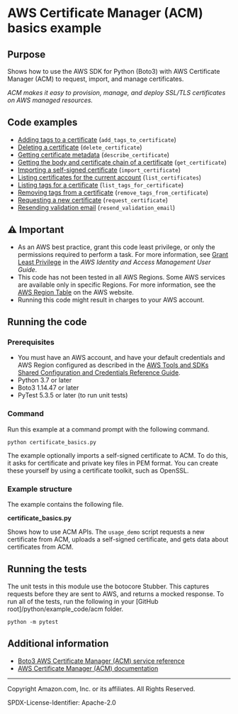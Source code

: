 # AWS Certificate Manager (ACM) basics example

## Purpose

Shows how to use the AWS SDK for Python (Boto3) with AWS Certificate Manager (ACM)
to request, import, and manage certificates.

*ACM makes it easy to provision, manage, and deploy SSL/TLS certificates on AWS 
managed resources.*

## Code examples

* [Adding tags to a certificate](https://github.com/awsdocs/aws-doc-sdk-examples/blob/master/python/example_code/acm/certificate_basics.py)
(`add_tags_to_certificate`)
* [Deleting a certificate](https://github.com/awsdocs/aws-doc-sdk-examples/blob/master/python/example_code/acm/certificate_basics.py)
(`delete_certificate`)
* [Getting certificate metadata](https://github.com/awsdocs/aws-doc-sdk-examples/blob/master/python/example_code/acm/certificate_basics.py)
(`describe_certificate`)
* [Getting the body and certificate chain of a certificate](https://github.com/awsdocs/aws-doc-sdk-examples/blob/master/python/example_code/acm/certificate_basics.py)
(`get_certificate`)
* [Importing a self-signed certificate](https://github.com/awsdocs/aws-doc-sdk-examples/blob/master/python/example_code/acm/certificate_basics.py)
(`import_certificate`)
* [Listing certificates for the current account](https://github.com/awsdocs/aws-doc-sdk-examples/blob/master/python/example_code/acm/certificate_basics.py)
(`list_certificates`)
* [Listing tags for a certificate](https://github.com/awsdocs/aws-doc-sdk-examples/blob/master/python/example_code/acm/certificate_basics.py)
(`list_tags_for_certificate`)
* [Removing tags from a certificate](https://github.com/awsdocs/aws-doc-sdk-examples/blob/master/python/example_code/acm/certificate_basics.py)
(`remove_tags_from_certificate`)
* [Requesting a new certificate](https://github.com/awsdocs/aws-doc-sdk-examples/blob/master/python/example_code/acm/certificate_basics.py)
(`request_certificate`)
* [Resending validation email](https://github.com/awsdocs/aws-doc-sdk-examples/blob/master/python/example_code/acm/certificate_basics.py)
(`resend_validation_email`)

## ⚠ Important

- As an AWS best practice, grant this code least privilege, or only the 
  permissions required to perform a task. For more information, see 
  [Grant Least Privilege](https://docs.aws.amazon.com/IAM/latest/UserGuide/best-practices.html#grant-least-privilege) 
  in the *AWS Identity and Access Management 
  User Guide*.
- This code has not been tested in all AWS Regions. Some AWS services are 
  available only in specific Regions. For more information, see the 
  [AWS Region Table](https://aws.amazon.com/about-aws/global-infrastructure/regional-product-services/)
  on the AWS website.
- Running this code might result in charges to your AWS account.

## Running the code

### Prerequisites

- You must have an AWS account, and have your default credentials and AWS Region
  configured as described in the [AWS Tools and SDKs Shared Configuration and
  Credentials Reference Guide](https://docs.aws.amazon.com/credref/latest/refdocs/creds-config-files.html).
- Python 3.7 or later
- Boto3 1.14.47 or later
- PyTest 5.3.5 or later (to run unit tests)

### Command

Run this example at a command prompt with the following command.

```
python certificate_basics.py
```

The example optionally imports a self-signed certificate to ACM. To do this, it asks 
for certificate and private key files in PEM format. You can create these yourself by
using a certificate toolkit, such as OpenSSL. 

### Example structure

The example contains the following file.

**certificate_basics.py**

Shows how to use ACM APIs. The `usage_demo` script requests a new certificate from
ACM, uploads a self-signed certificate, and gets data about certificates from ACM.

## Running the tests

The unit tests in this module use the botocore Stubber. This captures requests before 
they are sent to AWS, and returns a mocked response. To run all of the tests, 
run the following in your [GitHub root]/python/example_code/acm 
folder.

```    
python -m pytest
```

## Additional information

- [Boto3 AWS Certificate Manager (ACM) service reference](https://boto3.amazonaws.com/v1/documentation/api/latest/reference/services/acm.html)
- [AWS Certificate Manager (ACM) documentation](https://docs.aws.amazon.com/acm)

---
Copyright Amazon.com, Inc. or its affiliates. All Rights Reserved.

SPDX-License-Identifier: Apache-2.0
